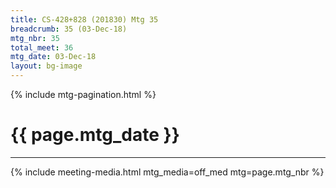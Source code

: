 ```yaml
---
title: CS-428+828 (201830) Mtg 35
breadcrumb: 35 (03-Dec-18)
mtg_nbr: 35
total_meet: 36
mtg_date: 03-Dec-18
layout: bg-image
---
```

{% include mtg-pagination.html %}
<h1 class="text-center">{{ page.mtg_date }}</h1>
<hr />
{% include meeting-media.html mtg_media=off_med mtg=page.mtg_nbr %}
